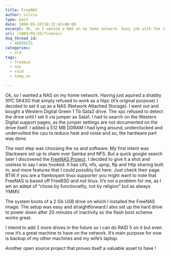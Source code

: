 ```yaml
---
title: FreeNAS
author: silviu
type: post
date: 2009-05-26T10:32:42+00:00
excerpt: Ok, so I wanted a NAS on my home network. Easy job with the right tools at hand.
url: /2009/05/26/freenas/
dsq_thread_id:
  - 48858215
categories:
  - old
tags:
  - freebsd
  - nas
  - raid
  - temp_on

---
```

Ok, so I wanted a NAS on my home network. Having just aquired a shabby XPC SK43G that simply refused to work as a htpc (it&#8217;s original purpose) I decided to set it up as a NAS (Network Attached Storage). I went out and bought a Western Digital Green 1 Tb Sata2 drive. The xpc refused to detect the drive until I set it via jumper as Sata1. I had to search on the Western Digital support pages, as the jumper settings are not documented on the drive itself. I added a 512 MB DDRAM I had lying around, underclocked and undervolted the cpu to reduce heat and noise and so, the hardware part was done.

The next step was choosing the os and software. My first intent was Slackware set up to share over Samba and NFS. But a quick google search later I discovered the [FreeNAS Project][1]. I decided to give it a shot and useless to say I was hooked. It has cifs, nfs, upnp, ftp and http sharing built in, and more features that I could possibly list here. Just check their page. BTW if you are a flamboyant linux supporter you might want to note that FreeNAS is based off FreeBSD and not linux. It&#8217;s not a problem for me, as I am an adept of &#8220;chose by functionality, not by religion&#8221; but as always YMMV.

The system boots of a 2 Gb USB drive on which I installed the FreeNAS image. The setup was easy and straightforward.I also set up the hard drive to power down after 20 minutes of inactivity so the flash boot scheme works great.

I intend to add 2 more drives in the future so I can do RAID 5 on it but even now it&#8217;s a great machine to have on the network. It&#8217;s main purpose for now is backup of my other machines and my wife&#8217;s laptop.

Another open source project that proves itself a valuable asset to have !

 [1]: http://www.freenas.org/